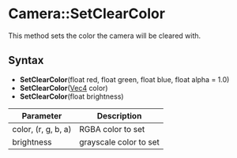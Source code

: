 # Camera::SetClearColor

This method sets the color the camera will be cleared with.

## Syntax

- **SetClearColor**(float red, float green, float blue, float alpha = 1.0)
- **SetClearColor**([Vec4](Vec4.md) color)
- **SetClearColor**(float brightness)

| Parameter | Description |
|---|---|
| color, (r, g, b, a) | RGBA color to set |
| brightness | grayscale color to set |
